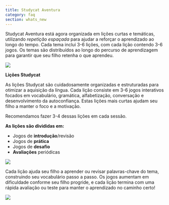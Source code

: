 ```yaml
---
title: Studycat Aventura
category: faq
section: whats_new
---
```

Studycat Aventura está agora organizada em lições curtas e temáticas, utilizando *repetição espaçada* para ajudar a reforçar o aprendizado ao longo do tempo. Cada tema inclui 3-6 lições, com cada lição contendo 3-6 jogos. Os temas são distribuídos ao longo do percurso de aprendizagem para garantir que seu filho retenha o que aprendeu.

![](https://help.studycat.com/hc/article_attachments/40395054421145)



**Lições Studycat**

As lições Studycat são cuidadosamente organizadas e estruturadas para otimizar a aquisição da língua. Cada lição consiste em 3-6 jogos interativos focados em vocabulário, gramática, alfabetização, conversação e desenvolvimento da autoconfiança. Estas lições mais curtas ajudam seu filho a manter o foco e a motivação.

Recomendamos fazer 3-4 dessas lições em cada sessão.

**As lições são divididas em:**

* Jogos de **introdução**/revisão
* Jogos de **prática**
* Jogos de **desafio**
* **Avaliações** periódicas


![](https://help.studycat.com/hc/article_attachments/40396315316121)



Cada lição ajuda seu filho a aprender ou revisar palavras-chave do tema, construindo seu vocabulário passo a passo. Os jogos aumentam em dificuldade conforme seu filho progride, e cada lição termina com uma rápida avaliação ou teste para manter o aprendizado no caminho certo!


![](https://help.studycat.com/hc/article_attachments/40396294306841)